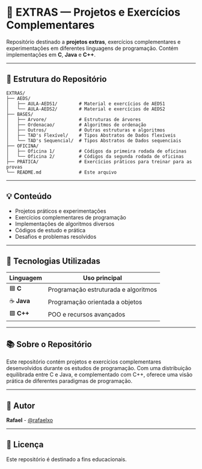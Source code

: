 # 🚀 EXTRAS — Projetos e Exercícios Complementares

Repositório destinado a **projetos extras**, exercícios complementares e experimentações em diferentes linguagens de programação. Contém implementações em **C**, **Java** e **C++**.

---

## 📂 Estrutura do Repositório

```
EXTRAS/
├── AEDS/
│   ├── AULA-AEDS1/        # Material e exercícios de AEDS1
│   └── AULA-AEDS2/        # Material e exercícios de AEDS2
├── BASES/
│   ├── Arvore/            # Estruturas de árvores
│   ├── Ordenacao/         # Algoritmos de ordenação
│   ├── Outros/            # Outras estruturas e algoritmos
│   ├── TAD's Flexível/    # Tipos Abstratos de Dados flexíveis
│   └── TAD's Sequencial/  # Tipos Abstratos de Dados sequenciais
├── OFICINA/
│   ├── Oficina 1/         # Códigos da primeira rodada de oficinas
│   └── Oficina 2/         # Códigos da segunda rodada de oficinas
├── PRÁTICA/               # Exercícios práticos para treinar para as provas
└── README.md              # Este arquivo
```

---

## 💡 Conteúdo

- Projetos práticos e experimentações
- Exercícios complementares de programação
- Implementações de algoritmos diversos
- Códigos de estudo e prática
- Desafios e problemas resolvidos

---

## 🧰 Tecnologias Utilizadas

| Linguagem | Uso principal |
|-----------|----------------|
| 🟦 **C** | Programação estruturada e algoritmos |
| ☕ **Java** | Programação orientada a objetos |
| 🟪 **C++** | POO e recursos avançados |

---

## 📚 Sobre o Repositório

Este repositório contém projetos e exercícios complementares desenvolvidos durante os estudos de programação. Com uma distribuição equilibrada entre C e Java, e complementado com C++, oferece uma visão prática de diferentes paradigmas de programação.

---

## 👤 Autor

**Rafael** - [@rafaelxo](https://github.com/rafaelxo)

---

## 📄 Licença

Este repositório é destinado a fins educacionais.
